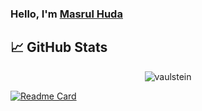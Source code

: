### Hello,  I'm [Masrul Huda]()




## &#x1f4c8; GitHub Stats

<p align="center"><img align="center" src="https://github-readme-stats.vercel.app/api/top-langs?username=masrul&show_icons=true&locale=en&layout=compact&theme=radical" alt="vaulstein" /></p>

 
 <!-- <p><img align="center" src="https://github-readme-streak-stats.herokuapp.com/?user=masrul&theme=radical" alt="masrul" /></p> -->
[![Readme Card](https://github-readme-stats.vercel.app/api/pin/?username=masrul&repo=GenTopo)](https://github.com/anuraghazra/github-readme-stats)
 
